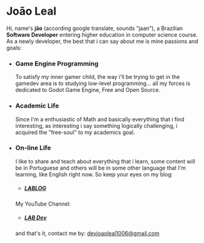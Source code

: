 # João Leal

Hi, name's **jão** (according google translate, sounds "jaan"), a Brazilian **Software Developer** entering higher education in computer science course. As a newly developer, the best that i can say about me is mine passions and goals:

 - ### Game Engine Programming
	To satisfy my inner gamer child, the way i'll be trying to get in the gamedev area is to studying low-level programming... all my forces is dedicated to Godot Game Engine, Free and Open Source.
- ### Academic Life
	Since I'm a enthusiastic of Math and basically everything that i find interesting, as interesting i say something logically challenging, i acquired the "free-soul" to my academics goal.
- ### On-line Life
	I like to share and teach about everything that i learn, some content will be in Portuguese and others will be in some other language that I'm learning, like English right now. So keep your eyes on my blog:
	- ##### <div><a href="joaoleal.pro">LABLOG</a></div>
	My YouTube Channel:
	- ##### <a href="https://www.youtube.com/@jlabdev">LAB  Dev </a> 
	and that's it, contact me by: devjoaoleal1006@gmail.com

